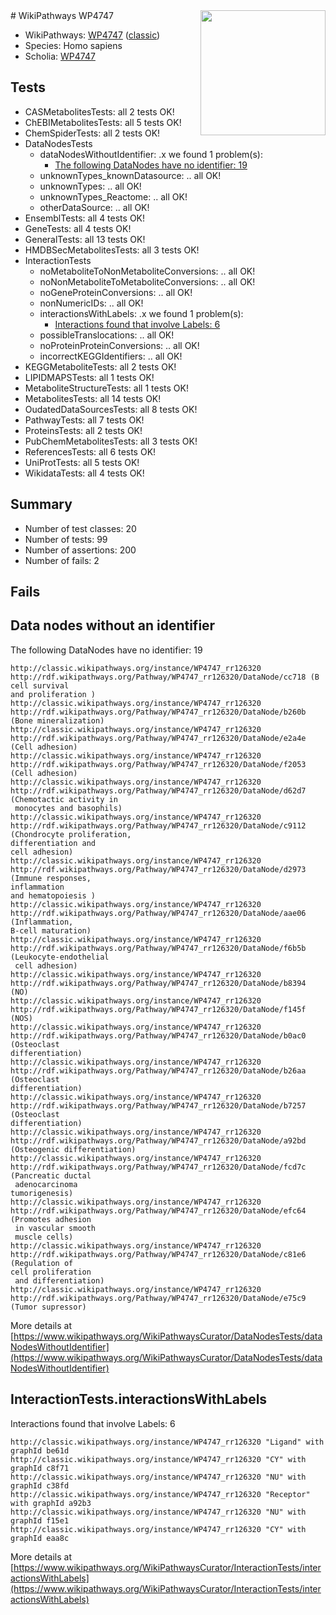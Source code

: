 <img style="float: right; width: 200px" src="https://upload.wikimedia.org/wikipedia/commons/thumb/8/83/Wplogo_with_text_500.png/640px-Wplogo_with_text_500.png" />
# WikiPathways WP4747

* WikiPathways: [WP4747](https://wikipathways.org/pathways/WP4747) ([classic](https://classic.wikipathways.org/instance/WP4747))
* Species: Homo sapiens
* Scholia: [WP4747](https://scholia.toolforge.org/wikipathways/WP4747)
## Tests
* CASMetabolitesTests: all 2 tests OK!
* ChEBIMetabolitesTests: all 5 tests OK!
* ChemSpiderTests: all 2 tests OK!
* DataNodesTests
    * dataNodesWithoutIdentifier: .x we found 1 problem(s):
        * [The following DataNodes have no identifier: 19](#8792c499)
    * unknownTypes_knownDatasource: .. all OK!
    * unknownTypes: .. all OK!
    * unknownTypes_Reactome: .. all OK!
    * otherDataSource: .. all OK!
* EnsemblTests: all 4 tests OK!
* GeneTests: all 4 tests OK!
* GeneralTests: all 13 tests OK!
* HMDBSecMetabolitesTests: all 3 tests OK!
* InteractionTests
    * noMetaboliteToNonMetaboliteConversions: .. all OK!
    * noNonMetaboliteToMetaboliteConversions: .. all OK!
    * noGeneProteinConversions: .. all OK!
    * nonNumericIDs: .. all OK!
    * interactionsWithLabels: .x we found 1 problem(s):
        * [Interactions found that involve Labels: 6](#630d267d)
    * possibleTranslocations: .. all OK!
    * noProteinProteinConversions: .. all OK!
    * incorrectKEGGIdentifiers: .. all OK!
* KEGGMetaboliteTests: all 2 tests OK!
* LIPIDMAPSTests: all 1 tests OK!
* MetaboliteStructureTests: all 1 tests OK!
* MetabolitesTests: all 14 tests OK!
* OudatedDataSourcesTests: all 8 tests OK!
* PathwayTests: all 7 tests OK!
* ProteinsTests: all 2 tests OK!
* PubChemMetabolitesTests: all 3 tests OK!
* ReferencesTests: all 6 tests OK!
* UniProtTests: all 5 tests OK!
* WikidataTests: all 4 tests OK!


## Summary

* Number of test classes: 20
* Number of tests: 99
* Number of assertions: 200
* Number of fails: 2

## Fails

<a name="8792c499" />

## Data nodes without an identifier

The following DataNodes have no identifier: 19
```
http://classic.wikipathways.org/instance/WP4747_rr126320 http://rdf.wikipathways.org/Pathway/WP4747_rr126320/DataNode/cc718 (B cell survival
and proliferation )
http://classic.wikipathways.org/instance/WP4747_rr126320 http://rdf.wikipathways.org/Pathway/WP4747_rr126320/DataNode/b260b (Bone mineralization)
http://classic.wikipathways.org/instance/WP4747_rr126320 http://rdf.wikipathways.org/Pathway/WP4747_rr126320/DataNode/e2a4e (Cell adhesion)
http://classic.wikipathways.org/instance/WP4747_rr126320 http://rdf.wikipathways.org/Pathway/WP4747_rr126320/DataNode/f2053 (Cell adhesion)
http://classic.wikipathways.org/instance/WP4747_rr126320 http://rdf.wikipathways.org/Pathway/WP4747_rr126320/DataNode/d62d7 (Chemotactic activity in
 monocytes and basophils)
http://classic.wikipathways.org/instance/WP4747_rr126320 http://rdf.wikipathways.org/Pathway/WP4747_rr126320/DataNode/c9112 (Chondrocyte proliferation, 
differentiation and 
cell adhesion)
http://classic.wikipathways.org/instance/WP4747_rr126320 http://rdf.wikipathways.org/Pathway/WP4747_rr126320/DataNode/d2973 (Immune responses,
inflammation
and hematopoiesis )
http://classic.wikipathways.org/instance/WP4747_rr126320 http://rdf.wikipathways.org/Pathway/WP4747_rr126320/DataNode/aae06 (Inflammation, 
B-cell maturation)
http://classic.wikipathways.org/instance/WP4747_rr126320 http://rdf.wikipathways.org/Pathway/WP4747_rr126320/DataNode/f6b5b (Leukocyte-endothelial
 cell adhesion)
http://classic.wikipathways.org/instance/WP4747_rr126320 http://rdf.wikipathways.org/Pathway/WP4747_rr126320/DataNode/b8394 (NO)
http://classic.wikipathways.org/instance/WP4747_rr126320 http://rdf.wikipathways.org/Pathway/WP4747_rr126320/DataNode/f145f (NOS)
http://classic.wikipathways.org/instance/WP4747_rr126320 http://rdf.wikipathways.org/Pathway/WP4747_rr126320/DataNode/b0ac0 (Osteoclast
differentiation)
http://classic.wikipathways.org/instance/WP4747_rr126320 http://rdf.wikipathways.org/Pathway/WP4747_rr126320/DataNode/b26aa (Osteoclast
differentiation)
http://classic.wikipathways.org/instance/WP4747_rr126320 http://rdf.wikipathways.org/Pathway/WP4747_rr126320/DataNode/b7257 (Osteoclast
differentiation)
http://classic.wikipathways.org/instance/WP4747_rr126320 http://rdf.wikipathways.org/Pathway/WP4747_rr126320/DataNode/a92bd (Osteogenic differentiation)
http://classic.wikipathways.org/instance/WP4747_rr126320 http://rdf.wikipathways.org/Pathway/WP4747_rr126320/DataNode/fcd7c (Pancreatic ductal
 adenocarcinoma
tumorigenesis)
http://classic.wikipathways.org/instance/WP4747_rr126320 http://rdf.wikipathways.org/Pathway/WP4747_rr126320/DataNode/efc64 (Promotes adhesion
 in vascular smooth
 muscle cells)
http://classic.wikipathways.org/instance/WP4747_rr126320 http://rdf.wikipathways.org/Pathway/WP4747_rr126320/DataNode/c81e6 (Regulation of 
cell proliferation
 and differentiation)
http://classic.wikipathways.org/instance/WP4747_rr126320 http://rdf.wikipathways.org/Pathway/WP4747_rr126320/DataNode/e75c9 (Tumor supressor)
```

More details at [https://www.wikipathways.org/WikiPathwaysCurator/DataNodesTests/dataNodesWithoutIdentifier](https://www.wikipathways.org/WikiPathwaysCurator/DataNodesTests/dataNodesWithoutIdentifier)

<a name="630d267d" />

## InteractionTests.interactionsWithLabels

Interactions found that involve Labels: 6
```
http://classic.wikipathways.org/instance/WP4747_rr126320 "Ligand" with graphId be61d
http://classic.wikipathways.org/instance/WP4747_rr126320 "CY" with graphId c8f71
http://classic.wikipathways.org/instance/WP4747_rr126320 "NU" with graphId c38fd
http://classic.wikipathways.org/instance/WP4747_rr126320 "Receptor" with graphId a92b3
http://classic.wikipathways.org/instance/WP4747_rr126320 "NU" with graphId f15e1
http://classic.wikipathways.org/instance/WP4747_rr126320 "CY" with graphId eaa8c
```

More details at [https://www.wikipathways.org/WikiPathwaysCurator/InteractionTests/interactionsWithLabels](https://www.wikipathways.org/WikiPathwaysCurator/InteractionTests/interactionsWithLabels)

